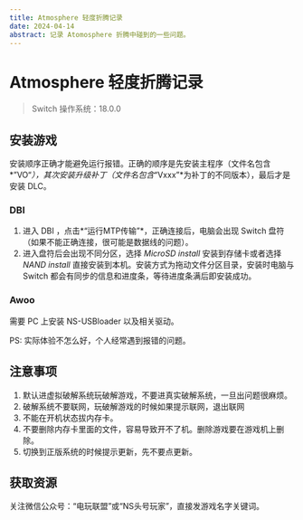 ```yaml
---
title: Atmosphere 轻度折腾记录
date: 2024-04-14
abstract: 记录 Atomosphere 折腾中碰到的一些问题。
---
```


# Atmosphere 轻度折腾记录

> Switch 操作系统：18.0.0

## 安装游戏

安装顺序正确才能避免运行报错。正确的顺序是先安装主程序（文件名包含*”VO“*），其次安装升级补丁（文件名包含*“Vxxx”*为补丁的不同版本），最后才是安装 DLC。

### DBI

1. 进入 DBI ，点击*“运行MTP传输”*，正确连接后，电脑会出现 Switch 盘符（如果不能正确连接，很可能是数据线的问题）。
2. 进入盘符后会出现不同分区，选择 *MicroSD install* 安装到存储卡或者选择 *NAND install* 直接安装到本机。安装方式为拖动文件分区目录，安装时电脑与 Switch 都会有同步的信息和进度条，等待进度条满后即安装成功。

### Awoo

需要 PC 上安装 NS-USBloader 以及相关驱动。

PS: 实际体验不怎么好，个人经常遇到报错的问题。

## 注意事项

1. 默认进虚拟破解系统玩破解游戏，不要进真实破解系统，一旦出问题很麻烦。
2. 破解系统不要联网，玩破解游戏的时候如果提示联网，退出联网
3. 不能在开机状态拔内存卡。
4. 不要删除内存卡里面的文件，容易导致开不了机。删除游戏要在游戏机上删除。
5. 切换到正版系统的时候提示更新，先不要点更新。

## 获取资源

关注微信公众号：“电玩联盟”或“NS头号玩家”，直接发游戏名字关键词。


